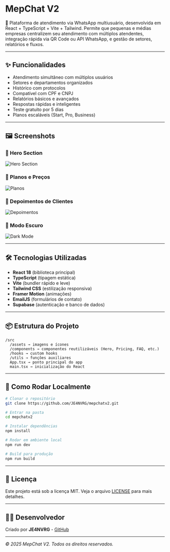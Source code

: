 # MepChat V2

🚀 Plataforma de atendimento via WhatsApp multiusuário, desenvolvida em React + TypeScript + Vite + Tailwind.
Permite que pequenas e médias empresas centralizem seu atendimento com múltiplos atendentes, integração rápida via QR Code ou API WhatsApp, e gestão de setores, relatórios e fluxos.

---

## ✨ Funcionalidades

- Atendimento simultâneo com múltiplos usuários
- Setores e departamentos organizados
- Histórico com protocolos
- Compatível com CPF e CNPJ
- Relatórios básicos e avançados
- Respostas rápidas e inteligentes
- Teste gratuito por 5 dias
- Planos escaláveis (Start, Pro, Business)

---

## 🖼️ Screenshots

### 🔹 Hero Section
![Hero Section](./public/screenshots/hero.png)

### 🔹 Planos e Preços
![Planos](./public/screenshots/pricing.png)

### 🔹 Depoimentos de Clientes
![Depoimentos](./public/screenshots/testimonials.png)

### 🔹 Modo Escuro
![Dark Mode](./public/screenshots/darkmode.png)

---

## 🛠️ Tecnologias Utilizadas

- **React 18** (biblioteca principal)
- **TypeScript** (tipagem estática)
- **Vite** (bundler rápido e leve)
- **Tailwind CSS** (estilização responsiva)
- **Framer Motion** (animações)
- **EmailJS** (formulários de contato)
- **Supabase** (autenticação e banco de dados)

---

## 📦 Estrutura do Projeto

```
/src
  /assets → imagens e ícones
  /components → componentes reutilizáveis (Hero, Pricing, FAQ, etc.)
  /hooks → custom hooks
  /utils → funções auxiliares
  App.tsx → ponto principal do app
  main.tsx → inicialização do React
```

---

## 🚀 Como Rodar Localmente

```bash
# Clonar o repositório
git clone https://github.com/JE4NVRG/mepchatv2.git

# Entrar na pasta
cd mepchatv2

# Instalar dependências
npm install

# Rodar em ambiente local
npm run dev

# Build para produção
npm run build
```

---

## 📄 Licença

Este projeto está sob a licença MIT. Veja o arquivo [LICENSE](LICENSE) para mais detalhes.

---

## 👨‍💻 Desenvolvedor

Criado por **JE4NVRG** - [GitHub](https://github.com/JE4NVRG)

---

*© 2025 MepChat V2. Todos os direitos reservados.* 
 
 